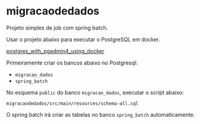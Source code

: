 # migracaodedados

Projeto simples de job com spring batch.

Usar o projeto abaixo para executar o PostgreSQL em docker.

[postgres_with_pgadmin4_using_docker](https://github.com/danielso2007/postgres_with_pgadmin4_using_docker)

Primeiramente criar os bancos abaixo no Postgresql:

- `migracao_dados`
- `spring_batch`

No esquema `public` do banco `migracao_dados`, executar o script abaixo:

`migracaodedados/src/main/resources/schema-all.sql`

O spring batch irá criar as tabelas no banco `spring_batch` automaticamente.
